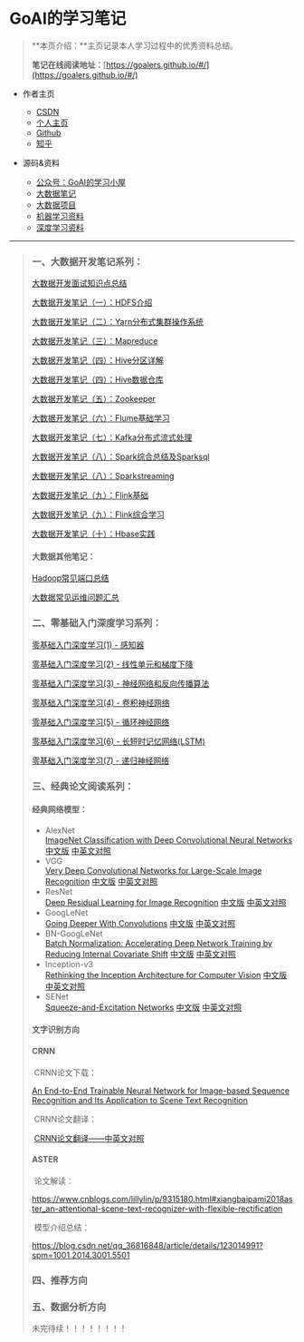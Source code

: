 # GoAI的学习笔记

> **本页介绍：**主页记录本人学习过程中的优秀资料总结。
>
> **笔记在线阅读地址：**[https://goalers.github.io/#/](https://goalers.github.io/#/)

* 作者主页
  * [CSDN](https://blog.csdn.net/qq_36816848)
  * [个人主页](https://www.gaohongwei.cn)
  * [Github](https://blog.csdn.net/mark_md/category_10794878.html)
  * [知乎](https://blog.csdn.net/mark_md/category_11477137.html)
  
* 源码&资料
  * [公众号：GoAI的学习小屋]()
  * [大数据笔记](https://blog.csdn.net/qq_36816848/category_10847000.html)
  * [大数据项目](https://blog.csdn.net/qq_36816848/category_11274508.html)
  * [机器学习资料](https://blog.csdn.net/qq_36816848/category_10846122.html)
  * [深度学习资料](https://blog.csdn.net/qq_36816848/category_11053032.html)
---
>
>
> ### 一、大数据开发笔记系列：
>
> [大数据开发面试知识点总结](https://blog.csdn.net/qq_36816848/article/details/113767367)
>
> [大数据开发笔记（一）：HDFS介绍](https://blog.csdn.net/qq_36816848/article/details/112862040)
>
> [大数据开发笔记（二）：Yarn分布式集群操作系统](https://blog.csdn.net/qq_36816848/article/details/112862067)
>
> [大数据开发笔记（三）：Mapreduce](https://blog.csdn.net/qq_36816848/article/details/112862086)
>
> [大数据开发笔记（四）：Hive分区详解](https://blog.csdn.net/qq_36816848/article/details/113782028)
>
> [大数据开发笔记（四）：Hive数据仓库](https://blog.csdn.net/qq_36816848/article/details/112862113)
>
> [大数据开发笔记（五）：Zookeeper](https://blog.csdn.net/qq_36816848/article/details/113106315)
>
> [大数据开发笔记（六）：Flume基础学习](https://blog.csdn.net/qq_36816848/article/details/113633737)
>
> [大数据开发笔记（七）：Kafka分布式流式处理](https://blog.csdn.net/qq_36816848/article/details/113637300)
>
> [大数据开发笔记（八）：Spark综合总结及Sparksql](https://blog.csdn.net/qq_36816848/article/details/113359463)
>
> [大数据开发笔记（八）：Sparkstreaming](https://blog.csdn.net/qq_36816848/article/details/113638125)
>
> [大数据开发笔记（九）：Flink基础](https://blog.csdn.net/qq_36816848/article/details/114260688)
>
> [大数据开发笔记（九）：Flink综合学习](https://blog.csdn.net/qq_36816848/article/details/114260722)
>
> [大数据开发笔记（十）：Hbase实践](https://blog.csdn.net/qq_36816848/article/details/112862238)
>
> #### 大数据其他笔记：
>
> [Hadoop常见端口总结](https://blog.csdn.net/qq_36816848/article/details/113106441)
>
> [大数据常见运维问题汇总](https://blog.csdn.net/qq_36816848/article/details/114897825)
>
> ### 二、零基础入门深度学习系列：
>
> [零基础入门深度学习(1) - 感知器](https://www.zybuluo.com/hanbingtao/note/433855)
>
> [零基础入门深度学习(2) - 线性单元和梯度下降](https://www.zybuluo.com/hanbingtao/note/448086)
>
> [零基础入门深度学习(3) - 神经网络和反向传播算法](https://www.zybuluo.com/hanbingtao/note/476663)
>
> [零基础入门深度学习(4) - 卷积神经网络](https://www.zybuluo.com/hanbingtao/note/485480)
>
> [零基础入门深度学习(5) - 循环神经网络](https://zybuluo.com/hanbingtao/note/541458)
>
> [零基础入门深度学习(6) - 长短时记忆网络(LSTM)](https://zybuluo.com/hanbingtao/note/581764)
>
> [零基础入门深度学习(7) - 递归神经网络](https://zybuluo.com/hanbingtao/note/626300)
>
> ### 三、经典论文阅读系列：
>
> #### 经典网络模型：
>
> - AlexNet  
>   [ImageNet Classification with Deep Convolutional Neural Networks](https://papers.nips.cc/paper/4824-imagenet-classification-with-deep-convolutional-neural-networks.pdf)
>   [中文版](http://noahsnail.com/2017/07/18/2017-07-18-AlexNet%E8%AE%BA%E6%96%87%E7%BF%BB%E8%AF%91%E2%80%94%E2%80%94%E4%B8%AD%E6%96%87%E7%89%88/)
>   [中英文对照](http://noahsnail.com/2017/07/04/2017-07-04-AlexNet%E8%AE%BA%E6%96%87%E7%BF%BB%E8%AF%91/)
> - VGG  
>   [Very Deep Convolutional Networks for Large-Scale Image Recognition](https://arxiv.org/abs/1409.1556)
>   [中文版](http://noahsnail.com/2017/08/17/2017-08-17-VGG%E8%AE%BA%E6%96%87%E7%BF%BB%E8%AF%91%E2%80%94%E2%80%94%E4%B8%AD%E6%96%87%E7%89%88/)
>   [中英文对照](http://noahsnail.com/2017/08/17/2017-08-17-VGG%E8%AE%BA%E6%96%87%E7%BF%BB%E8%AF%91%E2%80%94%E2%80%94%E4%B8%AD%E8%8B%B1%E6%96%87%E5%AF%B9%E7%85%A7/)
> - ResNet  
>   [Deep Residual Learning for Image Recognition](https://arxiv.org/abs/1512.03385)
>   [中文版](http://noahsnail.com/2017/07/31/2017-07-31-ResNet%E8%AE%BA%E6%96%87%E7%BF%BB%E8%AF%91%E2%80%94%E2%80%94%E4%B8%AD%E6%96%87%E7%89%88/)
>   [中英文对照](http://noahsnail.com/2017/07/31/2017-07-31-ResNet%E8%AE%BA%E6%96%87%E7%BF%BB%E8%AF%91%E2%80%94%E2%80%94%E4%B8%AD%E8%8B%B1%E6%96%87%E5%AF%B9%E7%85%A7/)
> - GoogLeNet  
>   [Going Deeper With Convolutions](https://arxiv.org/abs/1409.4842)
>   [中文版](http://noahsnail.com/2017/07/21/2017-07-21-GoogleNet%E8%AE%BA%E6%96%87%E7%BF%BB%E8%AF%91%E2%80%94%E2%80%94%E4%B8%AD%E6%96%87%E7%89%88/)
>   [中英文对照](http://noahsnail.com/2017/07/21/2017-07-21-GoogleNet%E8%AE%BA%E6%96%87%E7%BF%BB%E8%AF%91%E2%80%94%E2%80%94%E4%B8%AD%E8%8B%B1%E6%96%87%E5%AF%B9%E7%85%A7/)
> - BN-GoogLeNet  
>   [Batch Normalization: Accelerating Deep Network Training by Reducing Internal Covariate Shift](https://arxiv.org/abs/1502.03167)
>   [中文版](http://noahsnail.com/2017/09/04/2017-09-04-Batch%20Normalization%E8%AE%BA%E6%96%87%E7%BF%BB%E8%AF%91%E2%80%94%E2%80%94%E4%B8%AD%E6%96%87%E7%89%88/)
>   [中英文对照](http://noahsnail.com/2017/09/04/2017-09-04-Batch%20Normalization%E8%AE%BA%E6%96%87%E7%BF%BB%E8%AF%91%E2%80%94%E2%80%94%E4%B8%AD%E8%8B%B1%E6%96%87%E5%AF%B9%E7%85%A7/)
> - Inception-v3  
>   [Rethinking the Inception Architecture for Computer Vision](https://arxiv.org/abs/1512.00567)
>   [中文版](http://noahsnail.com/2017/10/09/2017-10-09-Inception-V3%E8%AE%BA%E6%96%87%E7%BF%BB%E8%AF%91%E2%80%94%E2%80%94%E4%B8%AD%E6%96%87%E7%89%88/)
>   [中英文对照](http://noahsnail.com/2017/10/09/2017-10-09-Inception-V3%E8%AE%BA%E6%96%87%E7%BF%BB%E8%AF%91%E2%80%94%E2%80%94%E4%B8%AD%E8%8B%B1%E6%96%87%E5%AF%B9%E7%85%A7/)
> - SENet  
>   [Squeeze-and-Excitation Networks](https://arxiv.org/abs/1709.01507)
>   [中文版](http://noahsnail.com/2017/11/20/2017-11-20-Squeeze-and-Excitation%20Networks%E8%AE%BA%E6%96%87%E7%BF%BB%E8%AF%91%E2%80%94%E2%80%94%E4%B8%AD%E6%96%87%E7%89%88/)
>   [中英文对照](http://noahsnail.com/2017/11/20/2017-11-20-Squeeze-and-Excitation%20Networks%E8%AE%BA%E6%96%87%E7%BF%BB%E8%AF%91%E2%80%94%E2%80%94%E4%B8%AD%E8%8B%B1%E6%96%87%E5%AF%B9%E7%85%A7/)
>
> #### 文字识别方向
>
> #### CRNN
>
> ​	CRNN论文下载： 
>
> [An End-to-End Trainable Neural Network for Image-based Sequence Recognition and Its Application to Scene Text Recognition](https://arxiv.org/pdf/1507.05717v1.pdf)
>
> ​	CRNN论文翻译：
>
> ​	[CRNN论文翻译——中英文对照](https://blog.csdn.net/Quincuntial/article/details/77679419)
>
> #### ASTER
>
> ​	论文解读：
>
> https://www.cnblogs.com/lillylin/p/9315180.html#xiangbaipami2018aster_an-attentional-scene-text-recognizer-with-flexible-rectification
>
> ​    模型介绍总结：
>
> https://blog.csdn.net/qq_36816848/article/details/123014991?spm=1001.2014.3001.5501
>
> ### 四、推荐方向
>
> ### 五、数据分析方向
>
> 未完待续！！！！！！！！







